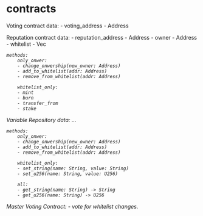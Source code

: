 # contracts

Voting contract
    data:
    - voting_address - Address

Reputation contract
    data:
    - reputation_address - Address
    - owner - Address
    - whitelist - Vec<Address>

    methods:
        only_onwer:
        - change_onwership(new_owner: Address) 
        - add_to_whitelist(addr: Address)
        - remove_from_whitelist(addr: Address)
          
        whitelist_only:
        - mint
        - burn
        - transfer_from
        - stake

Variable Repository
    data:
        ...
    
    methods:
        only_onwer:
        - change_onwership(new_owner: Address) 
        - add_to_whitelist(addr: Address)
        - remove_from_whitelist(addr: Address)
        
        whitelist_only:
        - set_string(name: String, value: String)
        - set_u256(name: String, value: U256)

        all:
        - get_string(name: String) -> String
        - get_u256(name: String) -> U256

Master Voting Contract:
    - vote for whitelist changes.